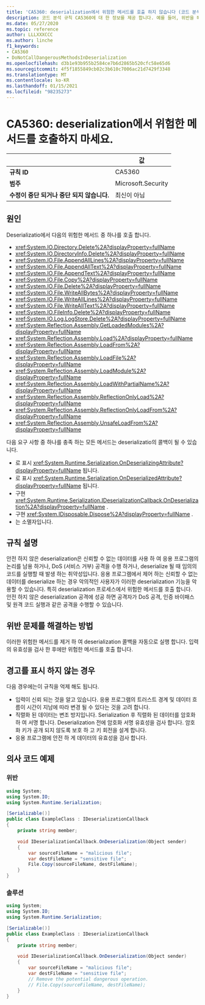 ```yaml
---
title: 'CA5360: deserialization에서 위험한 메서드를 호출 하지 않습니다 (코드 분석).'
description: 코드 분석 규칙 CA5360에 대 한 정보를 제공 합니다. 예를 들어, 위반을 해결 하는 방법, 위반 하는 경우를 포함 합니다.
ms.date: 05/27/2020
ms.topic: reference
author: LLLXXXCCC
ms.author: linche
f1_keywords:
- CA5360
- DoNotCallDangerousMethodsInDeserialization
ms.openlocfilehash: d3b1e93b955b2584ce7b6d2865b520cfc58e65d6
ms.sourcegitcommit: 4f5f1855849cb02c3b610c7006ac21d7429f3348
ms.translationtype: MT
ms.contentlocale: ko-KR
ms.lasthandoff: 01/15/2021
ms.locfileid: "98235273"
---
```

# <a name="ca5360-do-not-call-dangerous-methods-in-deserialization"></a>CA5360: deserialization에서 위험한 메서드를 호출하지 마세요.

| | 값 |
|-|-|
| **규칙 ID** |CA5360|
| **범주** |Microsoft.Security|
| **수정이 중단 되거나 중단 되지 않습니다.** |최신이 아님|

## <a name="cause"></a>원인

Deserializatio에서 다음의 위험한 메서드 중 하나를 호출 합니다.

- <xref:System.IO.Directory.Delete%2A?displayProperty=fullName>
- <xref:System.IO.DirectoryInfo.Delete%2A?displayProperty=fullName>
- <xref:System.IO.File.AppendAllLines%2A?displayProperty=fullName>
- <xref:System.IO.File.AppendAllText%2A?displayProperty=fullName>
- <xref:System.IO.File.AppendText%2A?displayProperty=fullName>
- <xref:System.IO.File.Copy%2A?displayProperty=fullName>
- <xref:System.IO.File.Delete%2A?displayProperty=fullName>
- <xref:System.IO.File.WriteAllBytes%2A?displayProperty=fullName>
- <xref:System.IO.File.WriteAllLines%2A?displayProperty=fullName>
- <xref:System.IO.File.WriteAllText%2A?displayProperty=fullName>
- <xref:System.IO.FileInfo.Delete%2A?displayProperty=fullName>
- <xref:System.IO.Log.LogStore.Delete%2A?displayProperty=fullName>
- <xref:System.Reflection.Assembly.GetLoadedModules%2A?displayProperty=fullName>
- <xref:System.Reflection.Assembly.Load%2A?displayProperty=fullName>
- <xref:System.Reflection.Assembly.LoadFrom%2A?displayProperty=fullName>
- <xref:System.Reflection.Assembly.LoadFile%2A?displayProperty=fullName>
- <xref:System.Reflection.Assembly.LoadModule%2A?displayProperty=fullName>
- <xref:System.Reflection.Assembly.LoadWithPartialName%2A?displayProperty=fullName>
- <xref:System.Reflection.Assembly.ReflectionOnlyLoad%2A?displayProperty=fullName>
- <xref:System.Reflection.Assembly.ReflectionOnlyLoadFrom%2A?displayProperty=fullName>
- <xref:System.Reflection.Assembly.UnsafeLoadFrom%2A?displayProperty=fullName>

다음 요구 사항 중 하나를 충족 하는 모든 메서드는 deserializatio의 콜백이 될 수 있습니다.

- 로 표시 <xref:System.Runtime.Serialization.OnDeserializingAttribute?displayProperty=fullName> 됩니다.
- 로 표시 <xref:System.Runtime.Serialization.OnDeserializedAttribute?displayProperty=fullName> 됩니다.
- 구현 <xref:System.Runtime.Serialization.IDeserializationCallback.OnDeserialization%2A?displayProperty=fullName> .
- 구현 <xref:System.IDisposable.Dispose%2A?displayProperty=fullName> .
- 는 소멸자입니다.

## <a name="rule-description"></a>규칙 설명

안전 하지 않은 deserialization은 신뢰할 수 없는 데이터를 사용 하 여 응용 프로그램의 논리를 남용 하거나, DoS (서비스 거부) 공격을 수행 하거나, deserialize 될 때 임의의 코드를 실행할 때 발생 하는 취약성입니다. 응용 프로그램에서 제어 하는 신뢰할 수 없는 데이터를 deserialize 하는 경우 악의적인 사용자가 이러한 deserialization 기능을 악용할 수 있습니다. 특히 deserialization 프로세스에서 위험한 메서드를 호출 합니다. 안전 하지 않은 deserialization 공격에 성공 하면 공격자가 DoS 공격, 인증 바이패스 및 원격 코드 실행과 같은 공격을 수행할 수 있습니다.

## <a name="how-to-fix-violations"></a>위반 문제를 해결하는 방법

이러한 위험한 메서드를 제거 하 여 deserialization 콜백을 자동으로 실행 합니다. 입력의 유효성을 검사 한 후에만 위험한 메서드를 호출 합니다.

## <a name="when-to-suppress-warnings"></a>경고를 표시 하지 않는 경우

다음 경우에는이 규칙을 억제 해도 됩니다.

- 입력이 신뢰 되는 것을 알고 있습니다. 응용 프로그램의 트러스트 경계 및 데이터 흐름이 시간이 지남에 따라 변경 될 수 있다는 것을 고려 합니다.
- 직렬화 된 데이터는 변조 방지입니다. Serialization 후 직렬화 된 데이터를 암호화 하 여 서명 합니다. Deserialization 전에 암호화 서명 유효성을 검사 합니다. 암호화 키가 공개 되지 않도록 보호 하 고 키 회전을 설계 합니다.
- 응용 프로그램에 안전 하 게 데이터의 유효성을 검사 합니다.

## <a name="pseudo-code-examples"></a>의사 코드 예제

### <a name="violation"></a>위반

```csharp
using System;
using System.IO;
using System.Runtime.Serialization;

[Serializable()]
public class ExampleClass : IDeserializationCallback
{
    private string member;

    void IDeserializationCallback.OnDeserialization(Object sender)
    {
        var sourceFileName = "malicious file";
        var destFileName = "sensitive file";
        File.Copy(sourceFileName, destFileName);
    }
}
```

### <a name="solution"></a>솔루션

```csharp
using System;
using System.IO;
using System.Runtime.Serialization;

[Serializable()]
public class ExampleClass : IDeserializationCallback
{
    private string member;

    void IDeserializationCallback.OnDeserialization(Object sender)
    {
        var sourceFileName = "malicious file";
        var destFileName = "sensitive file";
        // Remove the potential dangerous operation.
        // File.Copy(sourceFileName, destFileName);
    }
}
```
